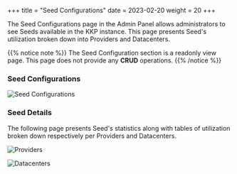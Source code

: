 +++
title = "Seed Configurations"
date = 2023-02-20
weight = 20
+++


The Seed Configurations page in the Admin Panel allows administrators to see Seeds available in the KKP instance. This page presents Seed's utilization broken down into Providers and Datacenters.

{{% notice note %}}
The Seed Configuration section is a readonly view page. This page does not provide any **CRUD** operations.
{{% /notice %}}

### Seed Configurations

![Seed Configurations](/img/kubermatic/main/tutorials/seed-configurations/seed_confgurations.png?classes=shadow,border "Seed Configurations List View")


### Seed Details

The following page presents Seed's statistics along with tables of utilization broken down respectively per Providers and Datacenters.

![Providers](/img/kubermatic/main/tutorials/seed-configurations/seed_confgurations_details.png?classes=shadow,border "Available providers per seed")

![Datacenters](/img/kubermatic/main/tutorials/seed-configurations/seed_confgurations_provider_datacenters.png?classes=shadow,border "Associated clusters per datacenter")
